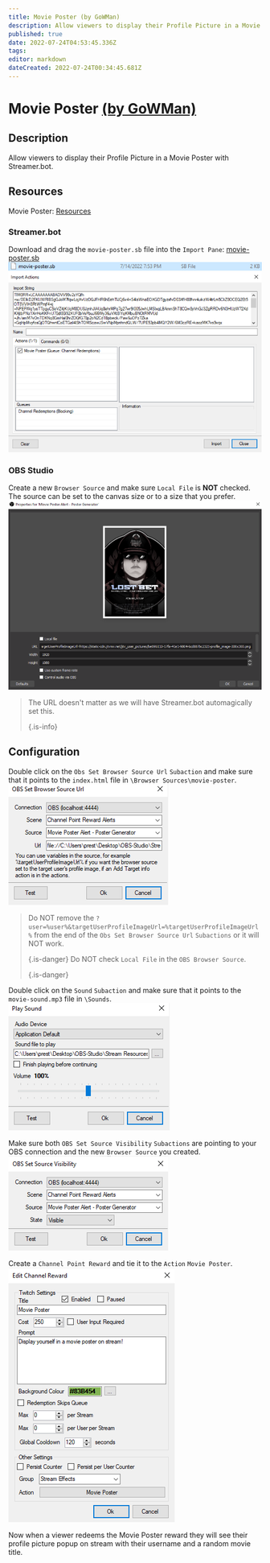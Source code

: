 ```yaml
---
title: Movie Poster (by GoWMan)
description: Allow viewers to display their Profile Picture in a Movie Poster with Streamer.bot.
published: true
date: 2022-07-24T04:53:45.336Z
tags: 
editor: markdown
dateCreated: 2022-07-24T00:34:45.681Z
---
```


# Movie Poster [(by GoWMan)](https://www.twitch.tv/gowman)

## Description
Allow viewers to display their Profile Picture in a Movie Poster with Streamer.bot.

## Resources
Movie Poster:  [Resources](/overlays/movie-poster/files/movie-poster.zip)

### Streamer.bot
Download and drag the `movie-poster.sb` file into the `Import Pane`: [movie-poster.sb](/overlays/movie-poster/files/movie-poster.sb) ![movie-poster-sb-file](/overlays/movie-poster/images/movie-poster-sb-file.png) ![movie-poster-import](/overlays/movie-poster/images/movie-poster-import.png)

### OBS Studio
Create a new `Browser Source` and make sure `Local File` is **NOT** checked. The source can be set to the canvas size or to a size that you prefer. ![movie-poster-browser-source](/overlays/movie-poster/images/movie-poster-browser-source.png)
> The URL doesn't matter as we will have Streamer.bot automagically set this. 
> 
> {.is-info}

## Configuration
Double click on the `Obs Set Browser Source Url` `Subaction` and make sure that it points to the `index.html` file in `\Browser Sources\movie-poster`. ![movie-poster-browser-source-url](/overlays/movie-poster/images/movie-poster-browser-source-url.png)
> Do NOT remove the `?user=%user%&targetUserProfileImageUrl=%targetUserProfileImageUrl%` from the end of the `Obs Set Browser Source Url` `Subactions` or it will NOT work. 
> 
> {.is-danger}
> Do NOT check `Local File` in the `OBS Browser Source`. 
> 
> {.is-danger}

Double click on the `Sound` `Subaction` and make sure that it points to the `movie-sound.mp3` file in `\Sounds`. ![movie-poster-sound](/overlays/movie-poster/images/movie-poster-sound.png)

Make sure both `OBS Set Source Visibility` `Subactions` are pointing to your OBS connection and the new `Browser Source` you created. ![movie-poster-source-visibility](/overlays/movie-poster/images/movie-poster-source-visibility.png)

Create a `Channel Point Reward` and tie it to the `Action` `Movie Poster`. ![movie-poster-cpr](/overlays/movie-poster/images/movie-poster-cpr.png)

Now when a viewer redeems the Movie Poster reward they will see their profile picture popup on stream with their username and a random movie title.